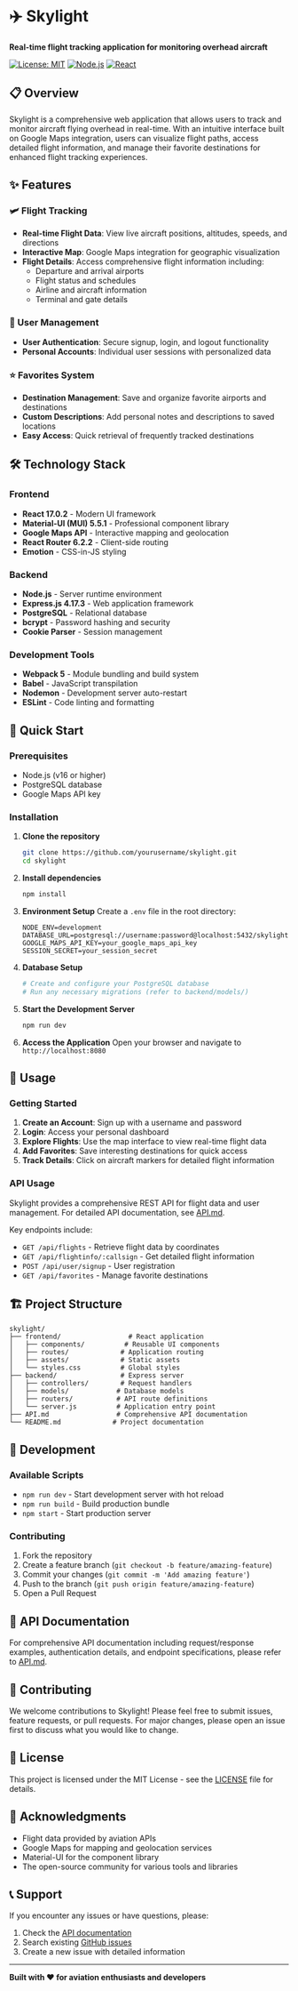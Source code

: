 # ✈️ Skylight

**Real-time flight tracking application for monitoring overhead aircraft**

[![License: MIT](https://img.shields.io/badge/License-MIT-yellow.svg)](https://opensource.org/licenses/MIT)
[![Node.js](https://img.shields.io/badge/Node.js-v16+-green.svg)](https://nodejs.org/)
[![React](https://img.shields.io/badge/React-17.0.2-blue.svg)](https://reactjs.org/)

## 📋 Overview

Skylight is a comprehensive web application that allows users to track and monitor aircraft flying overhead in real-time. With an intuitive interface built on Google Maps integration, users can visualize flight paths, access detailed flight information, and manage their favorite destinations for enhanced flight tracking experiences.

## ✨ Features

### 🛩️ Flight Tracking
- **Real-time Flight Data**: View live aircraft positions, altitudes, speeds, and directions
- **Interactive Map**: Google Maps integration for geographic visualization
- **Flight Details**: Access comprehensive flight information including:
  - Departure and arrival airports
  - Flight status and schedules
  - Airline and aircraft information
  - Terminal and gate details

### 👤 User Management
- **User Authentication**: Secure signup, login, and logout functionality
- **Personal Accounts**: Individual user sessions with personalized data

### ⭐ Favorites System
- **Destination Management**: Save and organize favorite airports and destinations
- **Custom Descriptions**: Add personal notes and descriptions to saved locations
- **Easy Access**: Quick retrieval of frequently tracked destinations

## 🛠️ Technology Stack

### Frontend
- **React 17.0.2** - Modern UI framework
- **Material-UI (MUI) 5.5.1** - Professional component library
- **Google Maps API** - Interactive mapping and geolocation
- **React Router 6.2.2** - Client-side routing
- **Emotion** - CSS-in-JS styling

### Backend
- **Node.js** - Server runtime environment
- **Express.js 4.17.3** - Web application framework
- **PostgreSQL** - Relational database
- **bcrypt** - Password hashing and security
- **Cookie Parser** - Session management

### Development Tools
- **Webpack 5** - Module bundling and build system
- **Babel** - JavaScript transpilation
- **Nodemon** - Development server auto-restart
- **ESLint** - Code linting and formatting

## 🚀 Quick Start

### Prerequisites
- Node.js (v16 or higher)
- PostgreSQL database
- Google Maps API key

### Installation

1. **Clone the repository**
   ```bash
   git clone https://github.com/yourusername/skylight.git
   cd skylight
   ```

2. **Install dependencies**
   ```bash
   npm install
   ```

3. **Environment Setup**
   Create a `.env` file in the root directory:
   ```env
   NODE_ENV=development
   DATABASE_URL=postgresql://username:password@localhost:5432/skylight
   GOOGLE_MAPS_API_KEY=your_google_maps_api_key
   SESSION_SECRET=your_session_secret
   ```

4. **Database Setup**
   ```bash
   # Create and configure your PostgreSQL database
   # Run any necessary migrations (refer to backend/models/)
   ```

5. **Start the Development Server**
   ```bash
   npm run dev
   ```

6. **Access the Application**
   Open your browser and navigate to `http://localhost:8080`

## 📖 Usage

### Getting Started
1. **Create an Account**: Sign up with a username and password
2. **Login**: Access your personal dashboard
3. **Explore Flights**: Use the map interface to view real-time flight data
4. **Add Favorites**: Save interesting destinations for quick access
5. **Track Details**: Click on aircraft markers for detailed flight information

### API Usage
Skylight provides a comprehensive REST API for flight data and user management. For detailed API documentation, see [API.md](./API.md).

Key endpoints include:
- `GET /api/flights` - Retrieve flight data by coordinates
- `GET /api/flightinfo/:callsign` - Get detailed flight information
- `POST /api/user/signup` - User registration
- `GET /api/favorites` - Manage favorite destinations

## 🏗️ Project Structure

```
skylight/
├── frontend/                 # React application
│   ├── components/          # Reusable UI components
│   ├── routes/             # Application routing
│   ├── assets/             # Static assets
│   └── styles.css          # Global styles
├── backend/                # Express server
│   ├── controllers/        # Request handlers
│   ├── models/            # Database models
│   ├── routers/           # API route definitions
│   └── server.js          # Application entry point
├── API.md                 # Comprehensive API documentation
└── README.md             # Project documentation
```

## 🔧 Development

### Available Scripts
- `npm run dev` - Start development server with hot reload
- `npm run build` - Build production bundle
- `npm start` - Start production server

### Contributing
1. Fork the repository
2. Create a feature branch (`git checkout -b feature/amazing-feature`)
3. Commit your changes (`git commit -m 'Add amazing feature'`)
4. Push to the branch (`git push origin feature/amazing-feature`)
5. Open a Pull Request

## 📝 API Documentation

For comprehensive API documentation including request/response examples, authentication details, and endpoint specifications, please refer to [API.md](./API.md).

## 🤝 Contributing

We welcome contributions to Skylight! Please feel free to submit issues, feature requests, or pull requests. For major changes, please open an issue first to discuss what you would like to change.

## 📄 License

This project is licensed under the MIT License - see the [LICENSE](LICENSE) file for details.

## 🙏 Acknowledgments

- Flight data provided by aviation APIs
- Google Maps for mapping and geolocation services
- Material-UI for the component library
- The open-source community for various tools and libraries

## 📞 Support

If you encounter any issues or have questions, please:
1. Check the [API documentation](./API.md)
2. Search existing [GitHub issues](https://github.com/yourusername/skylight/issues)
3. Create a new issue with detailed information

---

**Built with ❤️ for aviation enthusiasts and developers**
